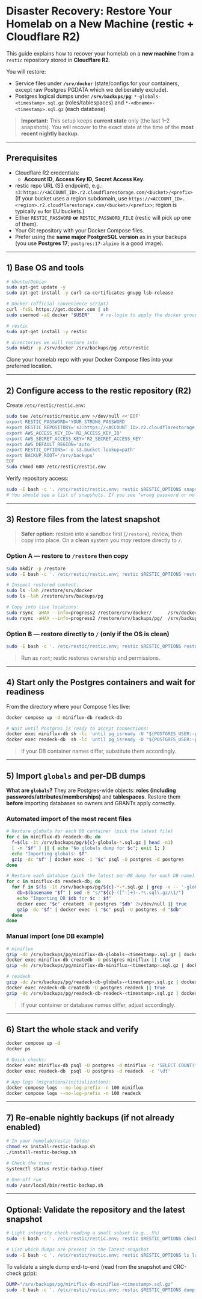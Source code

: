# Disaster Recovery: Restore Your Homelab on a New Machine (restic + Cloudflare R2)

This guide explains how to recover your homelab on a **new machine** from a `restic` repository stored in **Cloudflare R2**.

You will restore:

- Service files under **`/srv/docker`** (state/configs for your containers, except raw Postgres PGDATA which we deliberately exclude).
- Postgres logical dumps under **`/srv/backups/pg`**:
  `*-globals-<timestamp>.sql.gz` (roles/tablespaces) and `*-<dbname>-<timestamp>.sql.gz` (each database).

> **Important:** This setup keeps **current state** only (the last 1–2 snapshots). You will recover to the exact state at the time of the **most recent nightly backup**.

---

## Prerequisites

- Cloudflare R2 credentials:
  - **Account ID**, **Access Key ID**, **Secret Access Key**.
- restic repo URL (S3 endpoint), e.g.:
  `s3:https://<ACCOUNT_ID>.r2.cloudflarestorage.com/<bucket>/<prefix>`
  (If your bucket uses a region subdomain, use `https://<ACCOUNT_ID>.<region>.r2.cloudflarestorage.com/<bucket>/<prefix>`; region is typically `eu` for EU buckets.)
- Either `RESTIC_PASSWORD` **or** `RESTIC_PASSWORD_FILE` (restic will pick up one of them).
- Your Git repository with your Docker Compose files.
- Prefer using the **same major PostgreSQL version** as in your backups (you use **Postgres 17**; `postgres:17-alpine` is a good image).

---

## 1) Base OS and tools

```bash
# Ubuntu/Debian
sudo apt-get update -y
sudo apt-get install -y curl ca-certificates gnupg lsb-release

# Docker (official convenience script)
curl -fsSL https://get.docker.com | sh
sudo usermod -aG docker "$USER"    # re-login to apply the docker group

# restic
sudo apt-get install -y restic

# directories we will restore into
sudo mkdir -p /srv/docker /srv/backups/pg /etc/restic
```

Clone your homelab repo with your Docker Compose files into your preferred location.

---

## 2) Configure access to the restic repository (R2)

Create `/etc/restic/restic.env`:

```bash
sudo tee /etc/restic/restic.env >/dev/null <<'EOF'
export RESTIC_PASSWORD='YOUR_STRONG_PASSWORD'
export RESTIC_REPOSITORY='s3:https://<ACCOUNT_ID>.r2.cloudflarestorage.com/<bucket>/<prefix>'
export AWS_ACCESS_KEY_ID='R2_ACCESS_KEY_ID'
export AWS_SECRET_ACCESS_KEY='R2_SECRET_ACCESS_KEY'
export AWS_DEFAULT_REGION='auto'
export RESTIC_OPTIONS='-o s3.bucket-lookup=path'
export BACKUP_ROOT='/srv/backups'
EOF
sudo chmod 600 /etc/restic/restic.env
```

Verify repository access:

```bash
sudo -E bash -c '. /etc/restic/restic.env; restic $RESTIC_OPTIONS snapshots'
# You should see a list of snapshots. If you see "wrong password or no key found", re-check the password and repo URL.
```

---

## 3) Restore files from the latest snapshot

> **Safer option:** restore into a sandbox first (`/restore`), review, then copy into place.
> On a **clean** system you _may_ restore directly to `/`.

### Option A — restore to `/restore` then copy

```bash
sudo mkdir -p /restore
sudo -E bash -c '. /etc/restic/restic.env; restic $RESTIC_OPTIONS restore latest --target /restore'

# Inspect restored content:
sudo ls -lah /restore/srv/docker
sudo ls -lah /restore/srv/backups/pg

# Copy into live locations:
sudo rsync -aHAX --info=progress2 /restore/srv/docker/      /srv/docker/
sudo rsync -aHAX --info=progress2 /restore/srv/backups/pg/  /srv/backups/pg/
```

### Option B — restore directly to `/` (only if the OS is clean)

```bash
sudo -E bash -c '. /etc/restic/restic.env; restic $RESTIC_OPTIONS restore latest --target /'
```

> Run as `root`; restic restores ownership and permissions.

---

## 4) Start **only** the Postgres containers and wait for readiness

From the directory where your Compose files live:

```bash
docker compose up -d miniflux-db readeck-db

# Wait until Postgres is ready to accept connections:
docker exec miniflux-db sh -lc 'until pg_isready -U "${POSTGRES_USER:-postgres}"; do sleep 1; done'
docker exec readeck-db  sh -lc 'until pg_isready -U "${POSTGRES_USER:-postgres}"; do sleep 1; done'
```

> If your DB container names differ, substitute them accordingly.

---

## 5) Import `globals` and per-DB dumps

**What are `globals`?** They are Postgres-wide objects: **roles (including passwords/attributes/memberships)** and **tablespaces**. Restore them **before** importing databases so owners and GRANTs apply correctly.

### Automated import of the most recent files

```bash
# Restore globals for each DB container (pick the latest file)
for c in miniflux-db readeck-db; do
  f=$(ls -1t /srv/backups/pg/${c}-globals-*.sql.gz | head -n1)
  [ -n "$f" ] || { echo "No globals dump for $c"; exit 1; }
  echo "Importing globals: $f"
  gzip -dc "$f" | docker exec -i "$c" psql -U postgres -d postgres
done

# Restore each database (pick the latest per-DB dump for each DB name)
for c in miniflux-db readeck-db; do
  for f in $(ls -1t /srv/backups/pg/${c}-*-*.sql.gz | grep -v -- '-globals-'); do
    db=$(basename "$f" | sed -E "s/^${c}-([^-]+)-.*\.sql\.gz/\1/")
    echo "Importing DB $db for $c : $f"
    docker exec "$c" createdb -U postgres "$db" 2>/dev/null || true
    gzip -dc "$f" | docker exec -i "$c" psql -U postgres -d "$db"
  done
done
```

### Manual import (one DB example)

```bash
# miniflux
gzip -dc /srv/backups/pg/miniflux-db-globals-<timestamp>.sql.gz | docker exec -i miniflux-db psql -U postgres -d postgres
docker exec miniflux-db createdb -U postgres miniflux || true
gzip -dc /srv/backups/pg/miniflux-db-miniflux-<timestamp>.sql.gz | docker exec -i miniflux-db psql -U postgres -d miniflux

# readeck
gzip -dc /srv/backups/pg/readeck-db-globals-<timestamp>.sql.gz | docker exec -i readeck-db psql -U postgres -d postgres
docker exec readeck-db createdb -U postgres readeck || true
gzip -dc /srv/backups/pg/readeck-db-readeck-<timestamp>.sql.gz | docker exec -i readeck-db psql -U postgres -d readeck
```

> If your container or database names differ, adjust accordingly.

---

## 6) Start the whole stack and verify

```bash
docker compose up -d
docker ps

# Quick checks:
docker exec miniflux-db psql -U postgres -d miniflux -c 'SELECT COUNT(*) FROM entries;'
docker exec readeck-db  psql -U postgres -d readeck  -c '\dt'

# App logs (migrations/initialization):
docker compose logs --no-log-prefix -n 100 miniflux
docker compose logs --no-log-prefix -n 100 readeck
```

---

## 7) Re-enable nightly backups (if not already enabled)

```bash
# In your homelab/restic folder
chmod +x install-restic-backup.sh
./install-restic-backup.sh

# Check the timer
systemctl status restic-backup.timer

# One-off run
sudo /usr/local/bin/restic-backup.sh
```

---

## Optional: Validate the repository and the latest snapshot

```bash
# Light integrity check reading a small subset (e.g., 5%)
sudo -E bash -c '. /etc/restic/restic.env; restic $RESTIC_OPTIONS check --read-data-subset=1/20'

# List which dumps are present in the latest snapshot
sudo -E bash -c '. /etc/restic/restic.env; restic $RESTIC_OPTIONS ls latest /srv/backups/pg | tail -n +1'
```

To validate a single dump end-to-end (read from the snapshot and CRC-check gzip):

```bash
DUMP="/srv/backups/pg/miniflux-db-miniflux-<timestamp>.sql.gz"
sudo -E bash -c '. /etc/restic/restic.env; restic $RESTIC_OPTIONS dump latest '"$DUMP"' | zcat -t - >/dev/null && echo "OK"'
```
